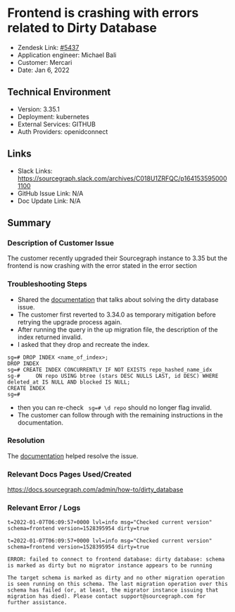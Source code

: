  

# Frontend is crashing with errors related to Dirty Database <!-- Ticket Title  Hint: include keywords to make it searchable -->

- Zendesk Link: [#5437](https://sourcegraph.zendesk.com/agent/tickets/5437)
- Application engineer: Michael Bali
- Customer: Mercari <!-- Redact if this contains personally identifying information -->
- Date: Jan 6, 2022

<!-- Data populated from integration, speak to Ben Gordon or Michael Bali if not working -->
<!-- During Internal team trial, fill missing data manually (we are waiting for all data to sync) -->

## Technical Environment
- Version: 3.35.1​
- Deployment: kubernetes
- External Services: GITHUB
- Auth Providers: openidconnect


## Links
<!-- Data for application engineer manual entry -->
- Slack Links: https://sourcegraph.slack.com/archives/C018U1ZRFQC/p1641535950001100
- GitHub Issue Link: N/A
- Doc Update Link: N/A

## Summary
### Description of Customer Issue
The customer recently upgraded their Sourcegraph instance to 3.35 but the frontend is now crashing with the error stated in the error section

### Troubleshooting Steps
- Shared the [documentation](https://docs.sourcegraph.com/admin/how-to/dirty_database) that talks about solving the dirty database issue.
- The customer first reverted to 3.34.0 as temporary mitigation before retrying the upgrade process again.
- After running the query in the up migration file, the description of the index returned invalid.
- I asked that they drop and recreate the index.

```
sg=# DROP INDEX <name_of_index>;
DROP INDEX
sg=# CREATE INDEX CONCURRENTLY IF NOT EXISTS repo_hashed_name_idx
sg-#     ON repo USING btree (stars DESC NULLS LAST, id DESC) WHERE deleted_at IS NULL AND blocked IS NULL;
CREATE INDEX
sg=#

```
- then you can re-check ``` sg=# \d repo``` should no longer flag invalid.
- The customer can follow through with the remaining instructions in the documentation.

### Resolution
The [documentation](https://docs.sourcegraph.com/admin/how-to/dirty_database) helped resolve the issue.

### Relevant Docs Pages Used/Created
https://docs.sourcegraph.com/admin/how-to/dirty_database

### Relevant Error / Logs
<!-- Please redact keys, tokens, and personal identifying information -->
```
t=2022-01-07T06:09:57+0000 lvl=info msg="Checked current version" schema=frontend version=1528395954 dirty=true

t=2022-01-07T06:09:57+0000 lvl=info msg="Checked current version" schema=frontend version=1528395954 dirty=true

ERROR: failed to connect to frontend database: dirty database: schema is marked as dirty but no migrator instance appears to be running

The target schema is marked as dirty and no other migration operation is seen running on this schema. The last migration operation over this schema has failed (or, at least, the migrator instance issuing that migration has died). Please contact support@sourcegraph.com for further assistance.
```

<!-- Once complete, upload a copy to https://github.com/sourcegraph/support-tools-internal/tree/main/resolved-tickets as a .md file -->
<!-- Name the file 5437.md -->
